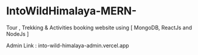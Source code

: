 # IntoWildHimalaya-MERN-
Tour , Trekking &amp; Activities booking website using [ MongoDB, ReactJs and NodeJs ]

Admin Link : into-wild-himalaya-admin.vercel.app
